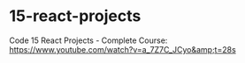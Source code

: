 # 15-react-projects
Code 15 React Projects - Complete Course: https://www.youtube.com/watch?v=a_7Z7C_JCyo&amp;t=28s
